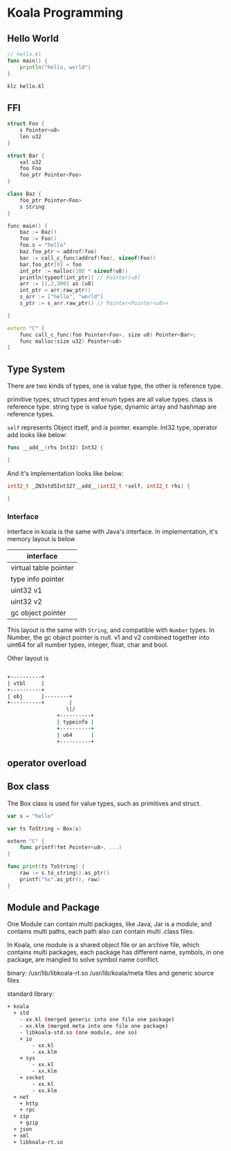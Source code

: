 # Koala Programming

## Hello World

```go
// hello.kl
func main() {
    println("hello, world")
}
```

```bash
klc hello.kl
```

## FFI

```c++
struct Foo {
    s Pointer<u8>
    len u32
}

struct Bar {
    val u32
    foo Foo
    foo_ptr Pointer<Foo>
}

class Baz {
    foo_ptr Pointer<Foo>
    s String
}

func main() {
    baz := Baz()
    foo := Foo()
    foo.s = "hello"
    baz.foo_ptr = addrof(foo)
    bar := call_c_func(addrof(foo), sizeof(Foo))
    bar.foo_ptr[0] = foo
    int_ptr := malloc(100 * sizeof(u8))
    println(typeof(int_ptr)) // Pointer[u8]
    arr := [1,2,300] as [u8]
    int_ptr = arr.raw_ptr()
    s_arr := ["hello", "world"]
    s_ptr := s_arr.raw_ptr() // Pointer<Pointer<u8>>

}

extern "C" {
    func call_c_func(foo Pointer<Foo>, size u8) Pointer<Bar>;
    func malloc(size u32) Pointer<u8>
}
```

## Type System

There are two kinds of types, one is value type, the other is reference type.

primitive types, struct types and enum types are all value types. class is reference type.
string type is value type, dynamic array and hashmap are reference types.

`self` represents Object itself, and is pointer.
example: Int32 type,  operator add looks like below:

```go
func __add__(rhs Int32) Int32 {

}
```

And it's implementation looks like below:

```c
int32_t _ZN3std5Int327__add__(int32_t *self, int32_t rhs) {

}
```

### Interface

Interface in koala is the same with Java's interface. In implementation, it's memory layout is below

| interface             |
| --------------------- |
| virtual table pointer |
| type info pointer     |
| uint32 v1             |
| uint32 v2             |
| gc object pointer     |

This layout is the same with `String`, and compatible with `Number` types. In Number, the gc object pointer is null.
v1 and v2 combined together into uint64 for all number types, integer, float, char and bool.

Other layout is

```bash

+----------+
| vtbl     |
+----------+
| obj      |--------+
+----------+        |
                   \|/
                +----------+
                | typeinfo |
                +----------+
                | u64      |
                +----------+

```

## operator overload

## Box class

The Box class is used for value types, such as primitives and struct.

```go
var s = "hello"

var ts ToString = Box(s)

extern "C" {
    func printf(fmt Pointer<u8>, ...)
}

func print(ts ToString) {
    raw := s.to_string().as_ptr()
    printf("%s".as_ptr(), raw)
}

```

## Module and Package

One Module can contain multi packages, like Java, Jar is a module, and contains multi paths,
each path also can contain multi .class files.

In Koala, one module is a shared object file or an archive file, which contains multi packages, each package has different name,
symbols, in one package, are mangled to solve symbol name conflict.

binary:
/usr/lib/libkoala-rt.so
/usr/lib/koala/meta files and generic source files

standard library:

```bash
+ koala
  + std
    - xx.kl (merged generic into one file one package)
    - xx.klm (merged meta into one file one package)
    - libkoala-std.so (one module, one so)
    + io
        - xx.kl
        - xx.klm
    + sys
        - xx.kl
        - xx.klm
    + socket
        - xx.kl
        - xx.klm
  + net
    + http
    + rpc
  + zip
    + gzip
  + json
  + xml
  + libkoala-rt.so
```
